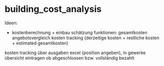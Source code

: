 # building_cost_analysis

Ideen:
- kostenberechnung + einbau schätzung
funktionen:
gesamtkosten
angebotsvergleich
kosten tracking (derzeitige kosten + restliche kosten + estimated gesamtkosten)

kosten tracking über ausgaben excel (position angeben), in gewerke übersicht eintragen ob
abgeschlossen bzw. vollständig bezahlt
